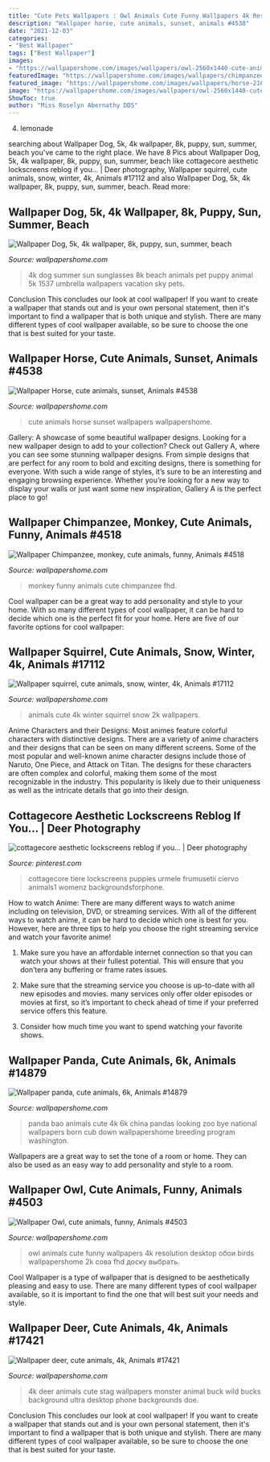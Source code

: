 ```yaml
---
title: "Cute Pets Wallpapers : Owl Animals Cute Funny Wallpapers 4k Resolution Desktop обои Birds Wallpapershome 2k сова Fhd доску выбрать"
description: "Wallpaper horse, cute animals, sunset, animals #4538"
date: "2021-12-03"
categories:
- "Best Wallpaper"
tags: ["Best Wallpaper"]
images:
- "https://wallpapershome.com/images/wallpapers/owl-2560x1440-cute-animals-funny-4503.jpg"
featuredImage: "https://wallpapershome.com/images/wallpapers/chimpanzee-1920x1080-monkey-cute-animals-funny-4518.jpg"
featured_image: "https://wallpapershome.com/images/wallpapers/horse-2160x3840-cute-animals-sunset-4538.jpg"
image: "https://wallpapershome.com/images/wallpapers/owl-2560x1440-cute-animals-funny-4503.jpg"
ShowToc: true
author: "Miss Roselyn Abernathy DDS"
---
```



4. lemonade 

	

		
searching about Wallpaper Dog, 5k, 4k wallpaper, 8k, puppy, sun, summer, beach you've came to the right place. We have 8 Pics about Wallpaper Dog, 5k, 4k wallpaper, 8k, puppy, sun, summer, beach like cottagecore aesthetic lockscreens reblog if you... | Deer photography, Wallpaper squirrel, cute animals, snow, winter, 4k, Animals #17112 and also Wallpaper Dog, 5k, 4k wallpaper, 8k, puppy, sun, summer, beach. Read more:
		
    
## Wallpaper Dog, 5k, 4k Wallpaper, 8k, Puppy, Sun, Summer, Beach

<img loading=lazy src="https://wallpapershome.com/images/wallpapers/dog-3840x2160-5k-4k-wallpaper-8k-puppy-sun-summer-beach-sunglasses-1537.jpg" onerror="this.onerror=null;this.src='https://tse2.mm.bing.net/th?id=OIP.Nv5oo-EmA63JjLMkXwL4vgHaEK&amp;pid=15.1';" alt="Wallpaper Dog, 5k, 4k wallpaper, 8k, puppy, sun, summer, beach">

_Source: wallpapershome.com_

>4k dog summer sun sunglasses 8k beach animals pet puppy animal 5k 1537 umbrella wallpapers vacation sky pets. 

	

Conclusion
This concludes our look at cool wallpaper! If you want to create a wallpaper that stands out and is your own personal statement, then it's important to find a wallpaper that is both unique and stylish. There are many different types of cool wallpaper available, so be sure to choose the one that is best suited for your taste.

    
## Wallpaper Horse, Cute Animals, Sunset, Animals #4538

<img loading=lazy src="https://wallpapershome.com/images/wallpapers/horse-2160x3840-cute-animals-sunset-4538.jpg" onerror="this.onerror=null;this.src='https://tse1.mm.bing.net/th?id=OIP.G69aXrKSthqiaHsGBuWOcQHaNK&amp;pid=15.1';" alt="Wallpaper Horse, cute animals, sunset, Animals #4538">

_Source: wallpapershome.com_

>cute animals horse sunset wallpapers wallpapershome. 

	

Gallery: A showcase of some beautiful wallpaper designs.
Looking for a new wallpaper design to add to your collection? Check out Gallery A, where you can see some stunning wallpaper designs. From simple designs that are perfect for any room to bold and exciting designs, there is something for everyone. With such a wide range of styles, it’s sure to be an interesting and engaging browsing experience. Whether you’re looking for a new way to display your walls or just want some new inspiration, Gallery A is the perfect place to go!





	
	
    
## Wallpaper Chimpanzee, Monkey, Cute Animals, Funny, Animals #4518

<img loading=lazy src="https://wallpapershome.com/images/wallpapers/chimpanzee-1920x1080-monkey-cute-animals-funny-4518.jpg" onerror="this.onerror=null;this.src='https://tse1.mm.bing.net/th?id=OIP.7ubZ9K75Gu_Gik6NXu4-fAAAAA&amp;pid=15.1';" alt="Wallpaper Chimpanzee, monkey, cute animals, funny, Animals #4518">

_Source: wallpapershome.com_

>monkey funny animals cute chimpanzee fhd. 

	

Cool wallpaper can be a great way to add personality and style to your home. With so many different types of cool wallpaper, it can be hard to decide which one is the perfect fit for your home. Here are five of our favorite options for cool wallpaper: 

    
## Wallpaper Squirrel, Cute Animals, Snow, Winter, 4k, Animals #17112

<img loading=lazy src="https://wallpapershome.com/images/wallpapers/squirrel-2560x1440-cute-animals-snow-winter-4k-17112.jpg" onerror="this.onerror=null;this.src='https://tse3.mm.bing.net/th?id=OIP.UynCUZzwKHj6oK_eLJECcwHaEK&amp;pid=15.1';" alt="Wallpaper squirrel, cute animals, snow, winter, 4k, Animals #17112">

_Source: wallpapershome.com_

>animals cute 4k winter squirrel snow 2k wallpapers. 

	

Anime Characters and their Designs: Most animes feature colorful characters with distinctive designs.
There are a variety of anime characters and their designs that can be seen on many different screens. Some of the most popular and well-known anime character designs include those of Naruto, One Piece, and Attack on Titan. The designs for these characters are often complex and colorful, making them some of the most recognizable in the industry. This popularity is likely due to their uniqueness as well as the intricate details that go into their design.

    
## Cottagecore Aesthetic Lockscreens Reblog If You... | Deer Photography

<img loading=lazy src="https://i.pinimg.com/736x/97/60/a5/9760a58f82958c740dc847b50fa6e3e2.jpg" onerror="this.onerror=null;this.src='https://tse1.mm.bing.net/th?id=OIP.PrSfu3rmN2PTSV7x4dPBXQHaNK&amp;pid=15.1';" alt="cottagecore aesthetic lockscreens reblog if you... | Deer photography">

_Source: pinterest.com_

>cottagecore tiere lockscreens puppies urmele frumusetii ciervo animals1 womenz backgroundsforphone. 

	

How to watch Anime: There are many different ways to watch anime including on television, DVD, or streaming services.
With all of the different ways to watch anime, it can be hard to decide which one is best for you. However, here are three tips to help you choose the right streaming service and watch your favorite anime!
1. Make sure you have an affordable internet connection so that you can watch your shows at their fullest potential. This will ensure that you don’tera any buffering or frame rates issues.

2. Make sure that the streaming service you choose is up-to-date with all new episodes and movies. many services only offer older episodes or movies at first, so it’s important to check ahead of time if your preferred service offers this feature.

3. Consider how much time you want to spend watching your favorite shows.

    
## Wallpaper Panda, Cute Animals, 6k, Animals #14879

<img loading=lazy src="https://wallpapershome.com/images/wallpapers/panda-5120x2880-cute-animals-6k-14879.jpg" onerror="this.onerror=null;this.src='https://tse4.mm.bing.net/th?id=OIP.K_-RhumpwzrJ9EsfvD_oHAHaEK&amp;pid=15.1';" alt="Wallpaper panda, cute animals, 6k, Animals #14879">

_Source: wallpapershome.com_

>panda bao animals cute 4k 6k china pandas looking zoo bye national wallpapers born cub down wallpapershome breeding program washington. 

	

Wallpapers are a great way to set the tone of a room or home. They can also be used as an easy way to add personality and style to a room.

    
## Wallpaper Owl, Cute Animals, Funny, Animals #4503

<img loading=lazy src="https://wallpapershome.com/images/wallpapers/owl-2560x1440-cute-animals-funny-4503.jpg" onerror="this.onerror=null;this.src='https://tse2.mm.bing.net/th?id=OIP.hNUjTCTnyi5bxiI65FFyMQHaEK&amp;pid=15.1';" alt="Wallpaper Owl, cute animals, funny, Animals #4503">

_Source: wallpapershome.com_

>owl animals cute funny wallpapers 4k resolution desktop обои birds wallpapershome 2k сова fhd доску выбрать. 

	

Cool Wallpaper is a type of wallpaper that is designed to be aesthetically pleasing and easy to use. There are many different types of cool wallpaper available, so it is important to find the one that will best suit your needs and style.

    
## Wallpaper Deer, Cute Animals, 4k, Animals #17421

<img loading=lazy src="https://wallpapershome.com/images/wallpapers/deer-3840x2160-cute-animals-4k-17421.jpg" onerror="this.onerror=null;this.src='https://tse2.mm.bing.net/th?id=OIP.u2aEw01hIW4WIwyOPr0fNAHaEK&amp;pid=15.1';" alt="Wallpaper deer, cute animals, 4k, Animals #17421">

_Source: wallpapershome.com_

>4k deer animals cute stag wallpapers monster animal buck wild bucks background ultra desktop phone backgrounds doe. 

	

Conclusion
This concludes our look at cool wallpaper! If you want to create a wallpaper that stands out and is your own personal statement, then it's important to find a wallpaper that is both unique and stylish. There are many different types of cool wallpaper available, so be sure to choose the one that is best suited for your taste.


